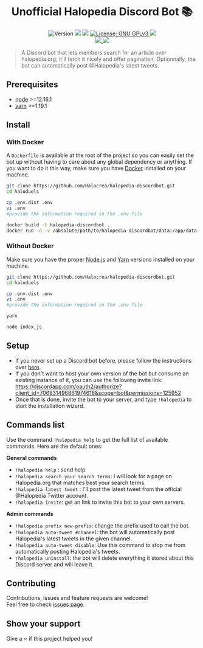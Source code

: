 <h1 align="center">Unofficial Halopedia Discord Bot 📚</h1>
<p align="center">
  <img alt="Version" src="https://img.shields.io/badge/version-0.1.0-blue.svg?cacheSeconds=2592000" />
  <img src="https://img.shields.io/badge/node-%3E%3D12.16.1-blue.svg" />
  <img src="https://img.shields.io/badge/yarn-%3E%3D1.19.1-blue.svg" />
  <a href="https://choosealicense.com/licenses/gpl-3.0/" target="_blank">
    <img alt="License: GNU GPLv3" src="https://img.shields.io/badge/License-GNU GPLv3-yellow.svg" />
  </a>
  <img src="https://img.shields.io/maintenance/yes/2020" />
  <br />
  <a href="https://discord.gg/74UAq84" target="_blank">
    <img src="https://img.shields.io/discord/443833089966342145?color=7289DA&label=Halo%20Cr%C3%A9ation&logo=Discord" />
  </a>
  <a href="https://twitter.com/HaloCreation" target="_blank">
    <img src="https://img.shields.io/twitter/follow/HaloCreation?color=%232da1f3&logo=Twitter&style=flat-square" />
  </a>
</p>

> A Discord bot that lets members search for an article over halopedia.org; it'll fetch it nicely and offer pagination. Optionnally, the bot can automatically post @Halopedia's latest tweets.

## Prerequisites

- [node](https://nodejs.org/en/) >=12.16.1
- [yarn](https://yarnpkg.com) >=1.19.1

## Install 
### With Docker 
A `Dockerfile` is available at the root of the project so you can easily set the bot up without having to care about any global dependency or anything. If you want to do it this way, make sure you have [Docker](https://www.docker.com) installed on your machine.

```bash session
git clone https://github.com/Halocrea/halopedia-discordbot.git
cd haloduels

cp .env.dist .env
vi .env
#provide the information required in the .env file

docker build -t halopedia-discordbot .
docker run -d -v /absolute/path/to/halopedia-discordbot/data:/app/data --restart=always --name=halopedia-discordbot halopedia-discordbot
```

### Without Docker
Make sure you have the proper [Node.js](https://nodejs.org/en/) and [Yarn](https://yarnpkg.com) versions installed on your machine.
```bash session
git clone https://github.com/Halocrea/halopedia-discordbot.git
cd haloduels

cp .env.dist .env
vi .env
#provide the information required in the .env file

yarn

node index.js
```

## Setup 
* If you never set up a Discord bot before, please follow the instructions over [here](https://discordapp.com/developers/docs/intro).
* If you don't want to host your own version of the bot but consume an existing instance of it, you can use the following invite link: https://discordapp.com/oauth2/authorize?client_id=706831496861974618&scope=bot&permissions=125952
* Once that is done, invite the bot to your server, and type `!halopedia` to start the installation wizard.

## Commands list
Use the command `!halopedia help` to get the full list of available commands. Here are the default ones:

**General commands**
* `!halopedia help` : send help
* `!halopedia search your search terms`: I will look for a page on Halopedia.org that matches best your search terms.
* `!halopedia latest tweet` : I'll post the latest tweet from the official @Halopedia Twitter account.
* `!halopedia invite`: get an link to invite this bot to your own servers. 

**Admin commands**
* `!halopedia prefix new-prefix`: change the prefix used to call the bot. 
* `!halopedia auto-tweet #channel`: the bot will automatically post Halopedia's latest tweets in the given channel.
* `!halopedia auto-tweet disable`: Use this command to stop me from automatically posting Halopedia's tweets.
* `!halopedia uninstall`: the bot will delete everything it stored about this Discord server and will leave it.

## Contributing

Contributions, issues and feature requests are welcome!<br />Feel free to check [issues page](https://github.com/Halocrea/halopedia-discordbot/issues). 

## Show your support

Give a ⭐️ if this project helped you!
